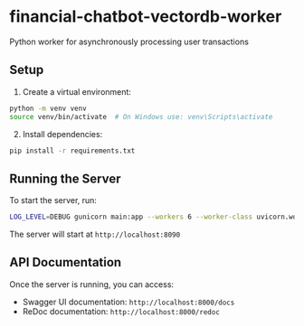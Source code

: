 # financial-chatbot-vectordb-worker

Python worker for asynchronously processing user transactions

## Setup

1. Create a virtual environment:

```bash
python -m venv venv
source venv/bin/activate  # On Windows use: venv\Scripts\activate
```

2. Install dependencies:

```bash
pip install -r requirements.txt
```

## Running the Server

To start the server, run:

```bash
LOG_LEVEL=DEBUG gunicorn main:app --workers 6 --worker-class uvicorn.workers.UvicornWorker --bind 0.0.0.0:8090 --log-level error
```

The server will start at `http://localhost:8090`

## API Documentation

Once the server is running, you can access:

- Swagger UI documentation: `http://localhost:8000/docs`
- ReDoc documentation: `http://localhost:8000/redoc`
